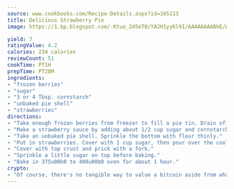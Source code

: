 ```yaml
---
source: www.cookbooks.com/Recipe-Details.aspx?id=165113
title: Delicious Strawberry Pie
image: https://1.bp.blogspot.com/-Ktuo_245eT0/YA2H1yyKl9I/AAAAAAAABhE/WMoqSq2tWOcgMkPaLYZ-49h8pVDUUwFCQCLcBGAsYHQ/s307/5.png

yield: 7
ratingValue: 4.2
calories: 234 calories
reviewCount: 51
cookTime: PT1H
prepTime: PT28M
ingredients:
- "frozen berries"
- "sugar"
- "3 or 4 Tbsp. cornstarch"
- "unbaked pie shell"
- "strawberries"
directions:
- "Take enough frozen berries from freezer to fill a pie tin. Drain off liquid after berries are thawed."
- "Make a strawberry sauce by adding about 1/2 cup sugar and cornstarch to liquid and boiling until it is thickened."
- "Take an unbaked pie shell. Sprinkle the bottom with flour thinly."
- "Put in strawberries. Cover with 1 cup sugar, then pour over the cooled strawberry sauce, enough to fill pan."
- "Cover with top crust and prick with a fork."
- "Sprinkle a little sugar on top before baking."
- "Bake in 375u00b0 to 400u00b0 oven for about 1 hour."
crypto:
- "Of course, there's no tangible way to value a bitcoin aside from what someone else believes it is worth."
---
```


